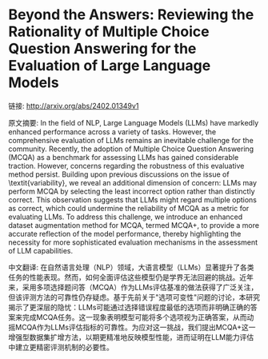 # Beyond the Answers: Reviewing the Rationality of Multiple Choice Question Answering for the Evaluation of Large Language Models

链接: http://arxiv.org/abs/2402.01349v1

原文摘要:
In the field of NLP, Large Language Models (LLMs) have markedly enhanced
performance across a variety of tasks. However, the comprehensive evaluation of
LLMs remains an inevitable challenge for the community. Recently, the adoption
of Multiple Choice Question Answering (MCQA) as a benchmark for assessing LLMs
has gained considerable traction. However, concerns regarding the robustness of
this evaluative method persist. Building upon previous discussions on the issue
of \textit{variability}, we reveal an additional dimension of concern: LLMs may
perform MCQA by selecting the least incorrect option rather than distinctly
correct. This observation suggests that LLMs might regard multiple options as
correct, which could undermine the reliability of MCQA as a metric for
evaluating LLMs. To address this challenge, we introduce an enhanced dataset
augmentation method for MCQA, termed MCQA+, to provide a more accurate
reflection of the model performance, thereby highlighting the necessity for
more sophisticated evaluation mechanisms in the assessment of LLM capabilities.

中文翻译:
在自然语言处理（NLP）领域，大语言模型（LLMs）显著提升了各类任务的性能表现。然而，如何全面评估这些模型仍是学界无法回避的挑战。近年来，采用多项选择题问答（MCQA）作为LLMs评估基准的做法获得了广泛关注，但该评测方法的可靠性仍存疑虑。基于先前关于"选项可变性"问题的讨论，本研究揭示了更深层的隐忧：LLMs可能通过选择错误程度最低的选项而非明确正确的答案来完成MCQA任务。这一现象表明模型可能将多个选项视为正确答案，从而动摇MCQA作为LLMs评估指标的可靠性。为应对这一挑战，我们提出MCQA+这一增强型数据集扩增方法，以期更精准地反映模型性能，进而证明在LLM能力评估中建立更精密评测机制的必要性。
